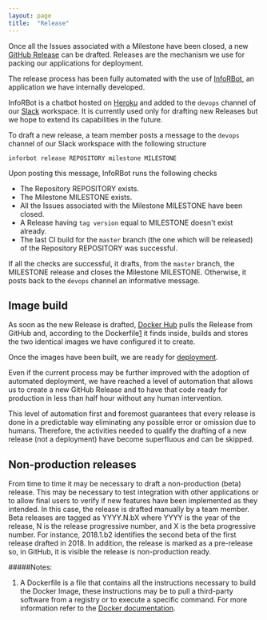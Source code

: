 ```yaml
---
layout: page
title:  "Release"
---
```


Once all the Issues associated with a Milestone have been closed, a new [GitHub Release](https://help.github.com/articles/about-releases/) can be drafted. Releases are the mechanism we use for packing our applications for deployment.

The release process has been fully automated with the use of [InfoRBot](https://github.com/inforlife/inforbot), an application we have internally developed.

InfoRBot is a chatbot hosted on [Heroku](https://www.heroku.com/) and added to the `devops` channel of our [Slack](https://inforlife.github.io/process/services/slack.html) workspace. It is currently used only for drafting new Releases but we hope to extend its capabilities in the future.

To draft a new release, a team member posts a message to the `devops` channel of our Slack workspace with the following structure

`inforbot release REPOSITORY milestone MILESTONE`

Upon posting this message, InfoRBot runs the following checks

- The Repository REPOSITORY exists.
- The Milestone MILESTONE exists.
- All the Issues associated with the Milestone MILESTONE have been closed.
- A Release having `tag version` equal to MILESTONE doesn't exist already.
- The last CI build for the `master` branch (the one which will be released) of the Repository REPOSITORY was successful.

If all the checks are successful, it drafts, from the `master` branch, the MILESTONE release and closes the Milestone MILESTONE. Otherwise, it posts back to the `devops` channel an informative message.

## Image build

As soon as the new Release is drafted, [Docker Hub](https://inforlife.github.io/process/services/dockerhub.html) pulls the Release from GitHub and, according to the Dockerfile[1](#notes) it finds inside, builds and stores the two identical images we have configured it to create.

Once the images have been built, we are ready for [deployment](https://inforlife.github.io/process/services/deployment.html).

Even if the current process may be further improved with the adoption of automated deployment, we have reached a level of automation that allows us to create a new GitHub Release and to have that code ready for production in less than half hour without any human intervention.

This level of automation first and foremost guarantees that every release is done in a predictable way eliminating any possible error or omission due to humans. Therefore, the activities needed to qualify the drafting of a new release (not a deployment) have become superfluous and can be skipped.

## Non-production releases

From time to time it may be necessary to draft a non-production (beta) release. This may be necessary to test integration with other applications or to allow final users to verify if new features have been implemented as they intended. In this case, the release is drafted manually by a team member. Beta releases are tagged as YYYY.N.bX where YYYY is the year of the release, N is the release progressive number, and  X is the beta progressive number. For instance, 2018.1.b2 identifies the second beta of the first release drafted in 2018. In addition, the release is marked as a pre-release so, in GitHub, it is visible the release is non-production ready.   

#####Notes:
1. A Dockerfile is a file that contains all the instructions necessary to build the Docker Image, these instructions may be to pull a third-party software from a registry or to execute a specific command. For more information refer to the [Docker documentation](https://docs.docker.com/engine/reference/builder/).
